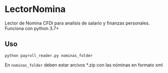 # LectorNomina
Lector de Nomina CFDI para analisis de salario y finanzas personales.
Funciona con python 3.7+

## Uso
`python payroll_reader.py nominas_folder`

En `nominas_folder` deben estar arcivos *.zip con las nóminas en formato xml
